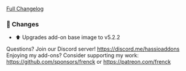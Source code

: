 [Full Changelog][changelog]

### 🔨 Changes

- ⬆ Upgrades add-on base image to v5.2.2

[changelog]: https://github.com/hassio-addons/addon-adb/compare/v0.6.2...v0.6.3

Questions? Join our Discord server! https://discord.me/hassioaddons
Enjoying my add-ons? Consider supporting my work:
https://github.com/sponsors/frenck or https://patreon.com/frenck